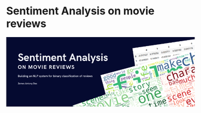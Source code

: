 # Sentiment Analysis on movie reviews

<p align="center" width="40">
  <img src="https://github.com/jamesantonydas/Sentiment_Analysis_movie_reviews/blob/main/images/header.png"/>
</p>
